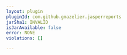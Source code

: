 ```yaml
---
layout: plugin
pluginId: com.github.gmazelier.jasperreports
jarSha1: INVALID
isJarAvailable: false
error: NONE
violations: []

---
```

